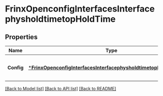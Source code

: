 # FrinxOpenconfigInterfacesInterfacephysholdtimetopHoldTime

## Properties
Name | Type | Description | Notes
------------ | ------------- | ------------- | -------------
**Config** | [***FrinxOpenconfigInterfacesInterfacephysholdtimetopHoldtimeConfig**](frinx.openconfig.interfaces.interfacephysholdtimetop.holdtime.Config.md) | Optional[Configuration data for interface hold-time settings.] REF:Optional.empty | [optional] [default to null]

[[Back to Model list]](../README.md#documentation-for-models) [[Back to API list]](../README.md#documentation-for-api-endpoints) [[Back to README]](../README.md)


